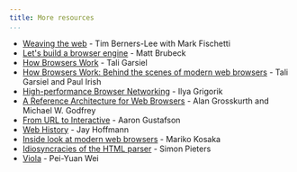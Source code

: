 ```yaml
---
title: More resources
...
```


* [Weaving the web](https://www.w3.org/People/Berners-Lee/Weaving/Overview.html) - Tim Berners-Lee with Mark Fischetti
* [Let's build a browser engine](https://limpet.net/mbrubeck/2014/08/08/toy-layout-engine-1.html) - Matt Brubeck
* [How Browsers Work](https://taligarsiel.com/Projects/howbrowserswork1.htm) - Tali Garsiel
* [How Browsers Work: Behind the scenes of modern web browsers](https://www.html5rocks.com/en/tutorials/internals/howbrowserswork/) - Tali Garsiel and Paul Irish
* [High-performance Browser Networking](https://hpbn.co/) - Ilya Grigorik
* [A Reference Architecture for Web Browsers](https://grosskurth.ca/papers/browser-refarch.pdf) - Alan Grosskurth and Michael W. Godfrey
* [From URL to Interactive](https://alistapart.com/article/from-url-to-interactive/) - Aaron Gustafson
* [Web History](https://css-tricks.com/chapter-1-birth/) - Jay Hoffmann
* [Inside look at modern web browsers](https://developers.google.com/web/updates/2018/09/inside-browser-part1) - Mariko Kosaka
* [Idiosyncracies of the HTML parser](https://htmlparser.info/) - Simon Pieters
* [Viola](http://viola.org) - Pei-Yuan Wei